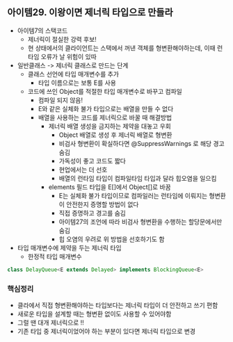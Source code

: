 ## 아이템29. 이왕이면 제너릭 타입으로 만들라
* 아이템7의 스택코드
	* 제너릭이 절실한 강력 후보!
	* 현 상태에서의 클라이언트는 스택에서 꺼낸 객체를 형변환해야하는데, 이때 런타임 오류가 날 위험이 있따
* 일반클래스 -> 제너릭 클래스로 만드는 단계
	* 클래스 선언에 타입 매개변수를 추가
		* 타입 이름으로는 보통 E를 사용
	* 코드에 쓰인 Object를 적절한 타입 매개변수로 바꾸고 컴파일
		* 컴파일 되지 않음!
		* E와 같은 실체화 불가 타입으로는 배열을 만들 수 없다
		* 배열을 사용하는 코드를 제너릭으로 바꿀 때 해결방법
			* 제너릭 배열 생성을 금지하는 제약을 대놓고 우회
				* Object 배열로 생성 후 제너릭 배열로 형변환
				* 비검사 형변환이 확실하다면 @SuppressWarnings 로 해당 경고 숨김
				* 가독성이 좋고 코드도 짧다
				* 현업에서는 더 선호
				* 배열의 런타임 타입이 컴파일타임 타입과 달라 힙오염을 일으킴
			* elements 필드 타입을 E[]에서 Object[]로 바꿈
				* E는 실체화 불가 타입이므로 컴파일러는 런타임에 이뤄지는 형변환이 안전한지 증명할 방법이 없다
				* 직접 증명하고 경고를 숨김
				* 아이템27의 조언에 따라 비검사 형변환을 수행하는 할당문에서만 숨김
				* 힙 오염의 우려로 위 방법을 선호하기도 함
* 타입 매개변수에 제약을 두는 제너릭 타입
	* 한정적 타입 매개변수
```java
class DelayQueue<E extends Delayed> implements BlockingQueue<E>
```

### 핵심정리
* 클라에서 직접 형변환해야하는 타입보다는 제너릭 타입이 더 안전하고 쓰기 편함
* 새로운 타입을 설계할 때는 형변환 없이도 사용할 수 있어야함
* 그럴 땐 대개 제너릭으로 !!
* 기존 타입 중 제너릭이었어야 하는 부분이 있다면 제너릭 타입으로 변경

<!--stackedit_data:
eyJoaXN0b3J5IjpbMTU5NTYzNzg1OCwtMTExNjQzNjczNSwtMT
Q5ODM0MTIzN119
-->